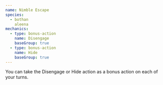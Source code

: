 ```yaml
---
name: Nimble Escape
species:
  - bothan
    aleena
mechanics:
  - type: bonus-action
    name: Disengage
    baseGroup: true
  - type: bonus-action
    name: Hide
    baseGroup: true
---
```

You can take the Disengage or Hide action as a bonus action on each of your turns.
